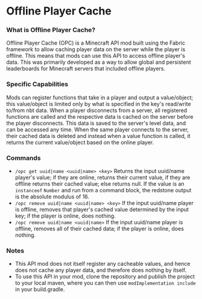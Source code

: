 # Offline Player Cache

### What is Offline Player Cache?

Offline Player Cache (OPC) is a Minecraft API mod built using the Fabric framework to allow caching player data on the server while the player is offline. This means that mods can use this API to access offline player's data. This was primarily developed as a way to allow global and persistent leaderboards for Minecraft servers that included offline players.

### Specific Capabilities
Mods can register functions that take in a player and output a value/object; this value/object is limited only by what is specified in the key's read/write to/from nbt data. When a player disconnects from a server, all registered functions are called and the respective data is cached on the server before the player disconnects. This data is saved to the server's level data, and can be accessed any time. When the same player connects to the server, their cached data is deleted and instead when a value function is called, it returns the current value/object based on the online player.

### Commands
 - `/opc get uuid|name <uuid|name> <key>` Returns the input uuid/name player's value; if they are online, returns their current value, if they are offline returns their cached value; else returns null. If the value is an `instanceof` `Number` and run from a command block, the redstone output is the absolute modulus of 16.
 - `/opc remove uuid|name <uuid|name> <key>` If the input uuid/name player is offline, removes that player's cached value determined by the input key; if the player is online, does nothing.
 - `/opc remove uuid|name <uuid|name>` If the input uuid/name player is offline, removes all of their cached data; if the player is online, does nothing.
 
### Notes
 - This API mod does not itself register any cacheable values, and hence does not cache any player data, and therefore does nothing by itself. 
 - To use this API in your mod, clone the repository and publish the project to your local maven, where you can then use `modImplementation include` in your build.gradle.